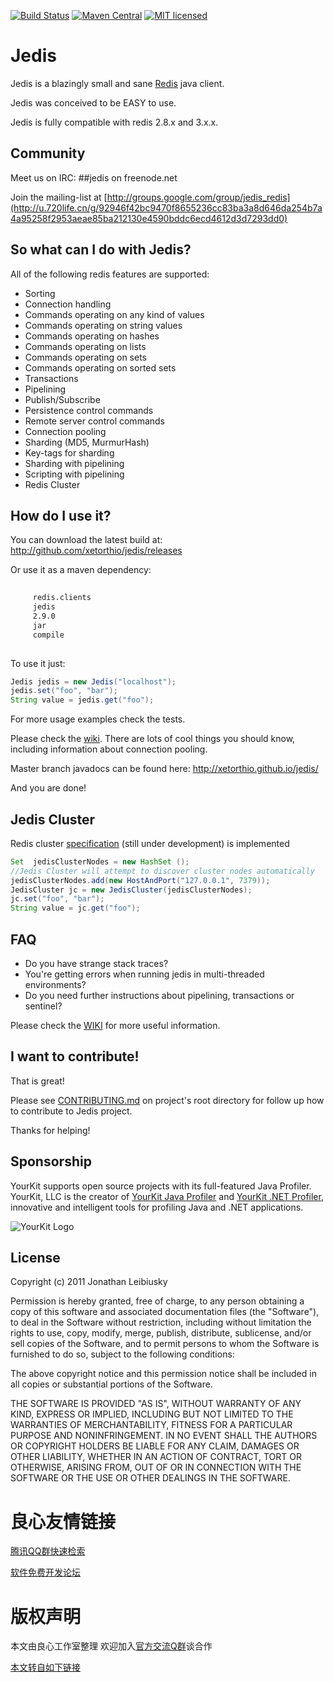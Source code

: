 [![Build Status](https://travis-ci.org/xetorthio/jedis.png?branch=master)](https://travis-ci.org/xetorthio/jedis)
[![Maven Central](https://img.shields.io/maven-central/v/redis.clients/jedis.svg)](http://mvnrepository.com/artifact/redis.clients/jedis)
[![MIT licensed](https://img.shields.io/badge/license-MIT-blue.svg)](./LICENSE.txt)

# Jedis

Jedis is a blazingly small and sane [Redis](http://u.720life.cn/g/f6754e90a70fcffec3c12b5e1e01b2d3fa7400de2fbf5c6f2a2eb33acd6b5337 "Redis") java client.

Jedis was conceived to be EASY to use.

Jedis is fully compatible with redis 2.8.x and 3.x.x.

## Community

Meet us on IRC: ##jedis on freenode.net

Join the mailing-list at [http://groups.google.com/group/jedis_redis](http://u.720life.cn/g/92946f42bc9470f8655236cc83ba3a8d646da254b7a4a95258f2953aeae85ba212130e4590bddc6ecd4612d3d7293dd0)

## So what can I do with Jedis?
All of the following redis features are supported:

- Sorting
- Connection handling
- Commands operating on any kind of values
- Commands operating on string values
- Commands operating on hashes
- Commands operating on lists
- Commands operating on sets
- Commands operating on sorted sets
- Transactions
- Pipelining
- Publish/Subscribe
- Persistence control commands
- Remote server control commands
- Connection pooling
- Sharding (MD5, MurmurHash)
- Key-tags for sharding
- Sharding with pipelining
- Scripting with pipelining
- Redis Cluster

## How do I use it?

You can download the latest build at: 
    http://github.com/xetorthio/jedis/releases

Or use it as a maven dependency:

```xml
 
     redis.clients 
     jedis 
     2.9.0 
     jar 
     compile 
 
```

To use it just:
    
```java
Jedis jedis = new Jedis("localhost");
jedis.set("foo", "bar");
String value = jedis.get("foo");
```

For more usage examples check the tests.

Please check the [wiki](http://u.720life.cn/g/f6754e90a70fcffec3c12b5e1e01b2d3d048dffa5c53a5373cd2f8b13d7bed363f5cf7e23e412620018a3c5ec0839814 "wiki"). There are lots of cool things you should know, including information about connection pooling.

Master branch javadocs can be found here: http://xetorthio.github.io/jedis/

And you are done!

## Jedis Cluster

Redis cluster [specification](http://u.720life.cn/g/f4afcc2808cb8f2d18b502aeb587da196c6b7b7eeb299ece5b8668192ce338122ac3512fe425339736264e34cc3ad2db) (still under development) is implemented

```java
Set  jedisClusterNodes = new HashSet ();
//Jedis Cluster will attempt to discover cluster nodes automatically
jedisClusterNodes.add(new HostAndPort("127.0.0.1", 7379));
JedisCluster jc = new JedisCluster(jedisClusterNodes);
jc.set("foo", "bar");
String value = jc.get("foo");
```

## FAQ

- Do you have strange stack traces?
- You're getting errors when running jedis in multi-threaded environments?
- Do you need further instructions about pipelining, transactions or sentinel?

Please check the [WIKI](http://u.720life.cn/g/54145d0471d91890860f7f8463c03046542adf33a02b50d9ea34e04f3739d517054ca6756a217a8547aa152d38a243fc) for more useful information.


## I want to contribute!

That is great!

Please see [CONTRIBUTING.md](http://u.720life.cn/g/54145d0471d91890860f7f8463c03046542adf33a02b50d9ea34e04f3739d5173b40fc7dfd2927b849eb9915ba78ba43790f0377277f3cb5b2d481f84a398a8330dbd0cfe680011c479c51549118b44a) on project's root directory for follow up how to contribute to Jedis project.

Thanks for helping!

## Sponsorship

YourKit supports open source projects with its full-featured Java Profiler.
YourKit, LLC is the creator of [YourKit Java Profiler](http://u.720life.cn/g/0a07e9efd47949eedbe6db3d68f6daf7aa7fcbfe399fed40e3c6f58e6332950c60654d003f3e3352909570a1f9a425e6) 
and [YourKit .NET Profiler](http://u.720life.cn/g/0a07e9efd47949eedbe6db3d68f6daf763ff8b092a153bb07c14b8c70a628a89d9589b18c8776fe971acbc1e46fdf33f),
innovative and intelligent tools for profiling Java and .NET applications.

![YourKit Logo](https://cloud.githubusercontent.com/assets/1317309/4507430/7119527c-4b0c-11e4-9245-d72e751e26ee.png)

## License

Copyright (c) 2011 Jonathan Leibiusky

Permission is hereby granted, free of charge, to any person
obtaining a copy of this software and associated documentation
files (the "Software"), to deal in the Software without
restriction, including without limitation the rights to use,
copy, modify, merge, publish, distribute, sublicense, and/or sell
copies of the Software, and to permit persons to whom the
Software is furnished to do so, subject to the following
conditions:

The above copyright notice and this permission notice shall be
included in all copies or substantial portions of the Software.

THE SOFTWARE IS PROVIDED "AS IS", WITHOUT WARRANTY OF ANY KIND,
EXPRESS OR IMPLIED, INCLUDING BUT NOT LIMITED TO THE WARRANTIES
OF MERCHANTABILITY, FITNESS FOR A PARTICULAR PURPOSE AND
NONINFRINGEMENT. IN NO EVENT SHALL THE AUTHORS OR COPYRIGHT
HOLDERS BE LIABLE FOR ANY CLAIM, DAMAGES OR OTHER LIABILITY,
WHETHER IN AN ACTION OF CONTRACT, TORT OR OTHERWISE, ARISING
FROM, OUT OF OR IN CONNECTION WITH THE SOFTWARE OR THE USE OR
OTHER DEALINGS IN THE SOFTWARE.




 # 良心友情链接

[腾讯QQ群快速检索](http://u.720life.cn/s/8cf73f7c)

[软件免费开发论坛](http://u.720life.cn/s/bbb01dc0)

# 版权声明 

本文由良心工作室整理 欢迎加入[官方交流Q群](https://u.720life.cn/s/f2316816)谈合作

[本文转自如下链接](http://u.720life.cn/g/2e71d0f0a5c601172267ba20d3a43c6e470836ff4cfad6957ef6d3e1ea5cfa46bed16a417aad23e867c37936b38cc0fd1742e70e85f3884f2ebbbbbb9197f830)